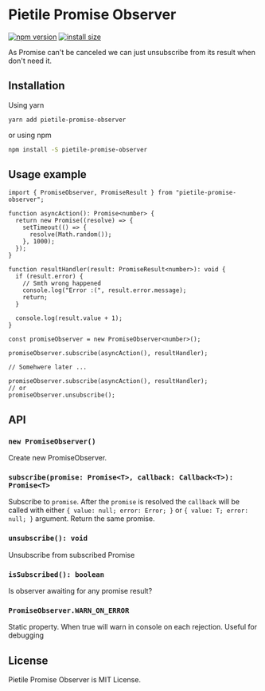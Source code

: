 # Pietile Promise Observer

[![npm version](https://badgen.net/npm/v/pietile-promise-observer?color=56C838)](https://www.npmjs.com/package/pietile-promise-observer)
[![install size](https://badgen.net/packagephobia/install/pietile-promise-observer)](https://packagephobia.now.sh/result?p=pietile-promise-observer)

As Promise can't be canceled we can just unsubscribe from its result when don't need it.

## Installation

Using yarn

```sh
yarn add pietile-promise-observer
```

or using npm

```sh
npm install -S pietile-promise-observer
```

## Usage example

```tsx
import { PromiseObserver, PromiseResult } from "pietile-promise-observer";

function asyncAction(): Promise<number> {
  return new Promise((resolve) => {
    setTimeout(() => {
      resolve(Math.random());
    }, 1000);
  });
}

function resultHandler(result: PromiseResult<number>): void {
  if (result.error) {
    // Smth wrong happened
    console.log("Error :(", result.error.message);
    return;
  }

  console.log(result.value + 1);
}

const promiseObserver = new PromiseObserver<number>();

promiseObserver.subscribe(asyncAction(), resultHandler);

// Somehwere later ...

promiseObserver.subscribe(asyncAction(), resultHandler);
// or
promiseObserver.unsubscribe();
```

## API

### `new PromiseObserver()`

Create new PromiseObserver.

### `subscribe(promise: Promise<T>, callback: Callback<T>): Promise<T>`

Subscribe to `promise`. After the `promise` is resolved the `callback` will be called with either
`{ value: null; error: Error; }` or `{ value: T; error: null; }` argument. Return the same promise.

### `unsubscribe(): void`

Unsubscribe from subscribed Promise

### `isSubscribed(): boolean`

Is observer awaiting for any promise result?

### `PromiseObserver.WARN_ON_ERROR`

Static property. When true will warn in console on each rejection. Useful for debugging

## License

Pietile Promise Observer is MIT License.
